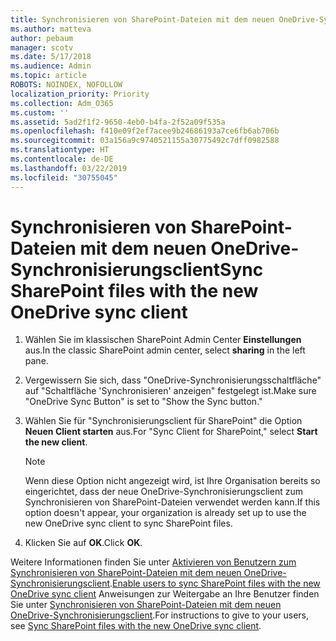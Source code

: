 ```yaml
---
title: Synchronisieren von SharePoint-Dateien mit dem neuen OneDrive-Synchronisierungsclient
ms.author: matteva
author: pebaum
manager: scotv
ms.date: 5/17/2018
ms.audience: Admin
ms.topic: article
ROBOTS: NOINDEX, NOFOLLOW
localization_priority: Priority
ms.collection: Adm_O365
ms.custom: ''
ms.assetid: 5ad2f1f2-9650-4eb0-b4fa-2f52a09f535a
ms.openlocfilehash: f410e09f2ef7acee9b24686193a7ce6fb6ab706b
ms.sourcegitcommit: 03a156a9c9740521155a30775492c7dff0982588
ms.translationtype: HT
ms.contentlocale: de-DE
ms.lasthandoff: 03/22/2019
ms.locfileid: "30755045"
---
```

# <a name="sync-sharepoint-files-with-the-new-onedrive-sync-client"></a><span data-ttu-id="e569a-102">Synchronisieren von SharePoint-Dateien mit dem neuen OneDrive-Synchronisierungsclient</span><span class="sxs-lookup"><span data-stu-id="e569a-102">Sync SharePoint files with the new OneDrive sync client</span></span>

1. <span data-ttu-id="e569a-103">Wählen Sie im klassischen SharePoint Admin Center **Einstellungen** aus.</span><span class="sxs-lookup"><span data-stu-id="e569a-103">In the classic SharePoint admin center, select **sharing** in the left pane.</span></span>
    
2. <span data-ttu-id="e569a-104">Vergewissern Sie sich, dass "OneDrive-Synchronisierungsschaltfläche" auf "Schaltfläche 'Synchronisieren' anzeigen" festgelegt ist.</span><span class="sxs-lookup"><span data-stu-id="e569a-104">Make sure "OneDrive Sync Button" is set to "Show the Sync button."</span></span>
    
3. <span data-ttu-id="e569a-105">Wählen Sie für "Synchronisierungsclient für SharePoint" die Option **Neuen Client starten** aus.</span><span class="sxs-lookup"><span data-stu-id="e569a-105">For "Sync Client for SharePoint," select **Start the new client**.</span></span>
    
    > [!NOTE]
    > <span data-ttu-id="e569a-106">Wenn diese Option nicht angezeigt wird, ist Ihre Organisation bereits so eingerichtet, dass der neue OneDrive-Synchronisierungsclient zum Synchronisieren von SharePoint-Dateien verwendet werden kann.</span><span class="sxs-lookup"><span data-stu-id="e569a-106">If this option doesn't appear, your organization is already set up to use the new OneDrive sync client to sync SharePoint files.</span></span> 
  
4. <span data-ttu-id="e569a-107">Klicken Sie auf **OK**.</span><span class="sxs-lookup"><span data-stu-id="e569a-107">Click **OK**.</span></span>
    
<span data-ttu-id="e569a-108">Weitere Informationen finden Sie unter [Aktivieren von Benutzern zum Synchronisieren von SharePoint-Dateien mit dem neuen OneDrive-Synchronisierungsclient](https://go.microsoft.com/fwlink/?linkid=866433).</span><span class="sxs-lookup"><span data-stu-id="e569a-108">[Enable users to sync SharePoint files with the new OneDrive sync client](https://go.microsoft.com/fwlink/?linkid=866433)</span></span> <span data-ttu-id="e569a-109">Anweisungen zur Weitergabe an Ihre Benutzer finden Sie unter [Synchronisieren von SharePoint-Dateien mit dem neuen OneDrive-Synchronisierungsclient](https://go.microsoft.com/fwlink/?linkid=866427).</span><span class="sxs-lookup"><span data-stu-id="e569a-109">For instructions to give to your users, see [Sync SharePoint files with the new OneDrive sync client](https://go.microsoft.com/fwlink/?linkid=866427).</span></span>
  

